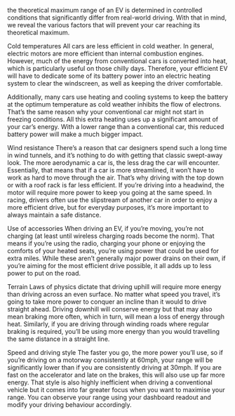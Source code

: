 the theoretical maximum range of an EV is determined in controlled conditions that significantly differ from real-world driving. With that in mind, we reveal the various factors that will prevent your car reaching its theoretical maximum.

Cold temperatures
All cars are less efficient in cold weather. In general, electric motors are more efficient than internal combustion engines. However, much of the energy from conventional cars is converted into heat, which is particularly useful on those chilly days. Therefore, your efficient EV will have to dedicate some of its battery power into an electric heating system to clear the windscreen, as well as keeping the driver comfortable.

Additionally, many cars use heating and cooling systems to keep the battery at the optimum temperature as cold weather inhibits the flow of electrons. That’s the same reason why your conventional car might not start in freezing conditions. All this extra heating uses up a significant amount of your car’s energy. With a lower range than a conventional car, this reduced battery power will make a much bigger impact.

Wind resistance
There’s a reason that car designers spend such a long time in wind tunnels, and it’s nothing to do with getting that classic swept-away look. The more aerodynamic a car is, the less drag the car will encounter. Essentially, that means that if a car is more streamlined, it won’t have to work as hard to move through the air. That’s why driving with the top down or with a roof rack is far less efficient. If you’re driving into a headwind, the motor will require more power to keep you going at the same speed. In racing, drivers often use the slipstream of another car in order to enjoy a more efficient drive, but for everyday purposes, it’s more important to always maintain a safe distance.

Use of accessories
When driving an EV, if you’re moving, you’re not charging (at least until wireless charging roads become the norm). That means if you’re using the radio, charging your phone or enjoying the comforts of your heated seats, you’re using power that could be used for extra miles. While these aren’t generally major power drains on their own, if you’re aiming for the most efficient drive possible, it all adds up to less power to put on the road.

Terrain
Laws of physics dictate that driving uphill will require more energy than driving across an even surface. No matter what speed you travel, it’s going to take more power to conquer an incline than it would to drive straight ahead. Driving downhill will conserve energy but that may also mean braking more often, which in turn, will mean a loss of energy through heat. Similarly, if you are driving through winding roads where regular braking is required, you’ll be using more energy than you would travelling the same distance in a straight line.

Speed and driving style
The faster you go, the more power you’ll use, so if you’re driving on a motorway consistently at 60mph, your range will be significantly lower than if you are consistently driving at 30mph. If you are fast on the accelerator and late on the brakes, this will also use up far more energy. That style is also highly inefficient when driving a conventional vehicle but it comes into far greater focus when you want to maximise your range. You can observe your range using your dashboard readout and modify your driving behaviour accordingly.
